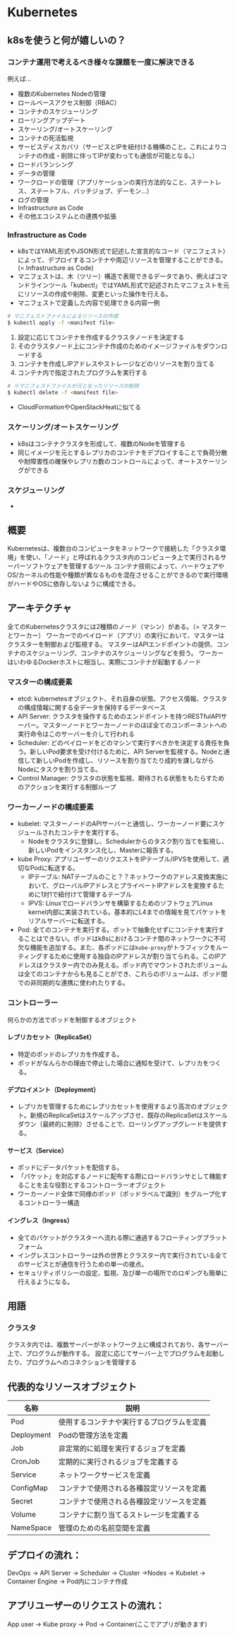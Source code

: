 # Kubernetes
## k8sを使うと何が嬉しいの？
### コンテナ運用で考えるべき様々な課題を一度に解決できる
例えば...
* 複数のKubernetes Nodeの管理
* ロールベースアクセス制御（RBAC）
* コンテナのスケジューリング
* ローリングアップデート
* スケーリング/オートスケーリング
* コンテナの死活監視
* サービスディスカバリ（サービスとIPを紐付ける機構のこと。これによりコンテナの作成・削除に伴ってIPが変わっても通信が可能となる。）
* ロードバランシング
* データの管理
* ワークロードの管理（アプリケーションの実行方法的なこと、ステートレス、ステートフル、バッチジョブ、デーモン...）
* ログの管理
* Infrastructure as Code
* その他エコシステムとの連携や拡張

### Infrastructure as Code
* k8sではYAML形式やJSON形式で記述した宣言的なコード（マニフェスト）によって、デプロイするコンテナや周辺リソースを管理することができる。(= Infrastructure as Code)
* マニフェストは、木（ツリー）構造で表現できるデータであり、例えばコマンドラインツール「kubectl」ではYAML形式で記述されたマニフェストを元にリソースの作成や削除、変更といった操作を行える。
* マニフェストで定義した内容で処理できる内容一例
```bash
# マニフェストファイルによるリソースの作成
$ kubectl apply -f <manifest file>
```

   1. 設定に応じてコンテナを作成するクラスタノードを決定する
   2. そのクラスタノード上にコンテナ作成のためのイメージファイルをダウンロードする
   3. コンテナを作成しIPアドレスやストレージなどのリソースを割り当てる
   4. コンテナ内で指定されたプログラムを実行する

```bash
# ※マニフェストファイルが元となったリソースの削除
$ kubectl delete -f <manifest file>
```

* CloudFormationやOpenStackHeatに似てる

### スケーリング/オートスケーリング
* k8sはコンテナクラスタを形成して、複数のNodeを管理する
* 同じイメージを元とするレプリカのコンテナをデプロイすることで負荷分散や耐障害性の確保やレプリカ数のコントロールによって、オートスケーリングができる

### スケジューリング
* 

## 概要
Kubernetesは、複数台のコンピュータをネットワークで接続した「クラスタ環境」を使い、「ノード」と呼ばれるクラスタ内のコンピュータ上で実行されるサーバーソフトウェアを管理するツール
コンテナ技術によって、ハードウェアやOS/カーネルの性能や種類が異なるものを混在させることができるので実行環境がハードやOSに依存しないように構成できる。

## アーキテクチャ
全てのKubernetesクラスタには2種類のノード（マシン）がある。（= マスターとワーカー）
ワーカーでのペイロード（アプリ）の実行において、マスターはクラスターを制御および監視する。
マスターはAPIエンドポイントの提供、コンテナのスケジューリング、コンテナのスケジューリングなどを担う。
ワーカーはいわゆるDockerホストに相当し、実際にコンテナが起動するノード

### マスターの構成要素
* etcd: kubernetesオブジェクト、それ自身の状態、アクセス情報、クラスタの構成情報に関する全データを保持するデータベース
* API Server: クラスタを操作するためのエンドポイントを持つRESTfulAPIサーバー。マスターノードとワーカーノードのほぼ全てのコンポーネントへの実行命令はこのサーバーを介して行われる
* Scheduler: どのペイロードをどのマシンで実行すべきかを決定する責任を負う。新しいPod要求を受け付けるために、API Serverを監視する。Nodeと通信して新しいPodを作成し、リソースを割り当てたり成約を課しながらNodeにタスクを割り当てる。
* Control Manager: クラスタの状態を監視、期待される状態をもたらすためのアクションを実行する制御ループ

### ワーカーノードの構成要素
* kubelet: マスターノードのAPIサーバーと通信し、ワーカーノード要にスケジュールされたコンテナを実行する。
   * Nodeをクラスタに登録し、Schedulerからのタスク割り当てを監視し、新しいPodをインスタンス化し、Masterに報告する。
* kube Proxy: アプリユーザーのリクエストをIPテーブル/IPVSを使用して、適切なPodに転送する。
   * IPテーブル: NATテーブルのこと？？ネットワークのアドレス変換実施において、グローバルIPアドレスとプライベートIPアドレスを変換するために1対1で紐付けて管理するテーブル
   * IPVS: Linuxでロードバランサを構築するためのソフトウェアLinux kernel内部に実装されている。基本的にL4までの情報を見てパケットをリアルサーバーに転送する。
* Pod: 全てのコンテナを実行する。ポットで抽象化せずにコンテナを実行することはできない。ポッドはk8sにおけるコンテナ間のネットワークに不可欠な機能を追加する。また、各ポッドには`kube-proxy`がトラフィックをルーティングするために使用する独自のIPアドレスが割り当てられる。このIPアドレスはクラスター内でのみ見える。ポッド内でマウントされたボリュームは全てのコンテナからも見ることができ、これらのボリュームは、ポッド間での非同期的な連携に使われたりする。

### コントローラー
何らかの方法でポッドを制御するオブジェクト
#### レプリカセット（ReplicaSet）
* 特定のポッドのレプリカを作成する。
* ポッドがなんらかの理由で停止した場合に通知を受けて、レプリカをつくる。
#### デプロイメント（Deployment）
* レプリカを管理するためにレプリカセットを使用するより高次のオブジェクト。新規のReplicaSetはスケールアップさせ、既存のReplicaSetはスケールダウン（最終的に削除）させることで、ローリングアップグレードを提供する。
#### サービス（Service）
* ポッドにデータパケットを配信する。
* 「パケット」を対応するノードに配布する際にロードバランサとして機能することを主な役割とするコントローラーオブジェクト
* ワーカーノード全体で同様のポッド（ポッドラベルで識別）をグループ化するコントローラー構造

#### イングレス（Ingress）
* 全てのパケットがクラスターへ流れる際に通過するフローティングプラットフォーム
* イングレスコントローラーは外の世界とクラスター内で実行されている全てのサービスとが通信を行うための単一の接点。
* セキュリティポリシーの設定、監視、及び単一の場所でのロギングも簡単に行えるようになる。


## 用語
### クラスタ
クラスタ内では、複数サーバーがネットワーク上に構成されており、各サーバー上で、プログラムが動作する。
設定に応じてサーバー上でプログラムを起動したり、プログラムへのコネクションを管理する

## 代表的なリソースオブジェクト
| 名称 | 説明 |
| --- | --- |
| Pod | 使用するコンテナや実行するプログラムを定義 |
| Deployment | Podの管理方法を定義 |
| Job | 非定常的に処理を実行するジョブを定義 |
| CronJob | 定期的に実行されるジョブを定義する |
| Service | ネットワークサービスを定義 |
| ConfigMap | コンテナで使用される各種設定リソースを定義 |
| Secret | コンテナで使用される各種設定リソースを定義 |
| Volume | コンテナに割り当てるストレージを定義する |
| NameSpace  | 管理のための名前空間を定義 |

## デプロイの流れ：
DevOps -> API Server -> Scheduler -> Cluster ->Nodes -> Kubelet -> Container Engine -> Pod内にコンテナ作成

## アプリユーザーのリクエストの流れ：
App user -> Kube proxy -> Pod -> Container(ここでアプリが動きます)